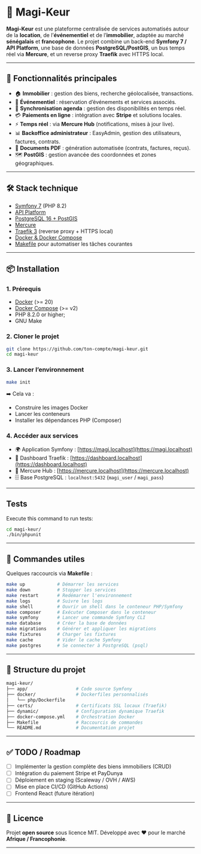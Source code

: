 # 🏡 Magi-Keur

**Magi-Keur** est une plateforme centralisée de services automatisés autour de la **location**, de l’**événementiel** et de l’**immobilier**, adaptée au marché **sénégalais** et **francophone**.
Le projet combine un back-end **Symfony 7 / API Platform**, une base de données **PostgreSQL/PostGIS**, un bus temps réel via **Mercure**, et un reverse proxy **Traefik** avec HTTPS local.

---

## 🚀 Fonctionnalités principales

- 🏠 **Immobilier** : gestion des biens, recherche géolocalisée, transactions.
- 🎉 **Événementiel** : réservation d’événements et services associés.
- 📅 **Synchronisation agenda** : gestion des disponibilités en temps réel.
- 💳 **Paiements en ligne** : intégration avec **Stripe** et solutions locales.
- ⚡ **Temps réel** : via **Mercure Hub** (notifications, mises à jour live).
- 📊 **Backoffice administrateur** : EasyAdmin, gestion des utilisateurs, factures, contrats.
- 📄 **Documents PDF** : génération automatisée (contrats, factures, reçus).
- 🗺 **PostGIS** : gestion avancée des coordonnées et zones géographiques.

---

## 🛠️ Stack technique

- [Symfony 7](https://symfony.com/) (PHP 8.2)
- [API Platform](https://api-platform.com/)
- [PostgreSQL 16 + PostGIS](https://postgis.net/)
- [Mercure](https://mercure.rocks/)
- [Traefik 3](https://traefik.io/) (reverse proxy + HTTPS local)
- [Docker & Docker Compose](https://docs.docker.com/)
- [Makefile](./Makefile) pour automatiser les tâches courantes

---

## 📦 Installation

### 1. Prérequis

- [Docker](https://www.docker.com/) (>= 20)
- [Docker Compose](https://docs.docker.com/compose/) (>= v2)
- PHP 8.2.0 or higher;
- GNU Make

### 2. Cloner le projet

```bash
git clone https://github.com/ton-compte/magi-keur.git
cd magi-keur
````

### 3. Lancer l’environnement

```bash
make init
```

➡️ Cela va :

- Construire les images Docker
- Lancer les conteneurs
- Installer les dépendances PHP (Composer)

### 4. Accéder aux services

- 🌍 Application Symfony : [https://magi.localhost](https://magi.localhost)
- 📡 Dashboard Traefik : [https://dashboard.localhost](https://dashboard.localhost)
- 🔔 Mercure Hub : [https://mercure.localhost](https://mercure.localhost)
- 🗄 Base PostgreSQL : `localhost:5432` (`magi_user` / `magi_pass`)

---

## Tests

Execute this command to run tests:

```bash
cd magi-keur/
./bin/phpunit
```

---

## 📖 Commandes utiles

Quelques raccourcis via **Makefile** :

```bash
make up            # Démarrer les services
make down          # Stopper les services
make restart       # Redémarrer l'environnement
make logs          # Suivre les logs
make shell         # Ouvrir un shell dans le conteneur PHP/Symfony
make composer      # Exécuter Composer dans le conteneur
make symfony       # Lancer une commande Symfony CLI
make database      # Créer la base de données
make migrations    # Générer et appliquer les migrations
make fixtures      # Charger les fixtures
make cache         # Vider le cache Symfony
make postgres      # Se connecter à PostgreSQL (psql)
```

---

## 📂 Structure du projet

```bash
magi-keur/
├── app/                  # Code source Symfony
├── docker/               # Dockerfiles personnalisés
│   └── php/Dockerfile
├── certs/                # Certificats SSL locaux (Traefik)
├── dynamic/              # Configuration dynamique Traefik
├── docker-compose.yml    # Orchestration Docker
├── Makefile              # Raccourcis de commandes
└── README.md             # Documentation projet
```

---

## ✅ TODO / Roadmap

- [ ] Implémenter la gestion complète des biens immobiliers (CRUD)
- [ ] Intégration du paiement Stripe et PayDunya
- [ ] Déploiement en staging (Scaleway / OVH / AWS)
- [ ] Mise en place CI/CD (GitHub Actions)
- [ ] Frontend React (future itération)

---

## 📜 Licence

Projet **open source** sous licence MIT.
Développé avec ❤️ pour le marché **Afrique / Francophonie**.

---
